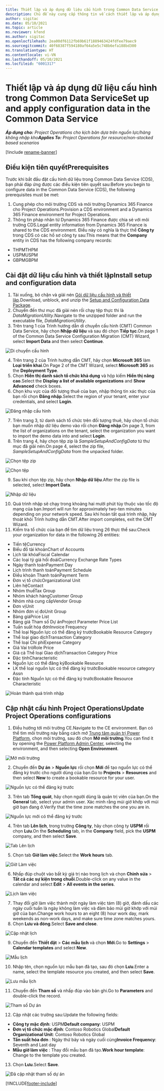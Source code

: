 ```yaml
---
title: Thiết lập và áp dụng dữ liệu cấu hình trong Common Data Service
description: Chủ đề này cung cấp thông tin về cách thiết lập và áp dụng dữ liệu cấu hình trong Project Operations.
author: sigitac
ms.date: 05/10/2021
ms.topic: article
ms.reviewer: kfend
ms.author: sigitac
ms.openlocfilehash: 2ea00df6112fb69b61f1889463424fdfee79aec9
ms.sourcegitcommit: 40f68387f594180af64a5e5c748b6efa188bd300
ms.translationtype: HT
ms.contentlocale: vi-VN
ms.lasthandoff: 05/10/2021
ms.locfileid: "6001317"
---
```

# <a name="set-up-and-apply-configuration-data-in-the-common-data-service"></a><span data-ttu-id="65bb3-103">Thiết lập và áp dụng dữ liệu cấu hình trong Common Data Service</span><span class="sxs-lookup"><span data-stu-id="65bb3-103">Set up and apply configuration data in the Common Data Service</span></span> 

<span data-ttu-id="65bb3-104">_**Áp dụng cho:** Project Operations cho kịch bản dựa trên nguồn lực/hàng không nhập kho_</span><span class="sxs-lookup"><span data-stu-id="65bb3-104">_**Applies To:** Project Operations for resource/non-stocked based scenarios_</span></span>

[!include [rename-banner](~/includes/cc-data-platform-banner.md)]

## <a name="prerequisites"></a><span data-ttu-id="65bb3-105">Điều kiện tiên quyết</span><span class="sxs-lookup"><span data-stu-id="65bb3-105">Prerequisites</span></span>

<span data-ttu-id="65bb3-106">Trước khi bắt đầu đặt cấu hình dữ liệu trong Common Data Service (CDS), bạn phải đáp ứng được các điều kiện tiên quyết sau:</span><span class="sxs-lookup"><span data-stu-id="65bb3-106">Before you begin to configure data in the Common Data Service (CDS), the following prerequisites must be met:</span></span>

1.  <span data-ttu-id="65bb3-107">Cung phép cho môi trường CDS và môi trường Dynamics 365 Finance cho Project Operations.</span><span class="sxs-lookup"><span data-stu-id="65bb3-107">Provision a CDS environment and a Dynamics 365 Finance environment for Project Operations.</span></span>
2.  <span data-ttu-id="65bb3-108">Thông tin pháp nhân từ Dynamics 365 Finance được chia sẻ với môi trường CDS.</span><span class="sxs-lookup"><span data-stu-id="65bb3-108">Legal entity information from Dynamics 365 Finance is shared to the CDS environment.</span></span> <span data-ttu-id="65bb3-109">Điều này có nghĩa là thực thể **Công ty** trong CDS có các hồ sơ công ty sau:</span><span class="sxs-lookup"><span data-stu-id="65bb3-109">This means that the **Company** entity in CDS has the following company records:</span></span>
  - <span data-ttu-id="65bb3-110">THPM</span><span class="sxs-lookup"><span data-stu-id="65bb3-110">THPM</span></span>
  - <span data-ttu-id="65bb3-111">USPM</span><span class="sxs-lookup"><span data-stu-id="65bb3-111">USPM</span></span>
  - <span data-ttu-id="65bb3-112">GBPM</span><span class="sxs-lookup"><span data-stu-id="65bb3-112">GBPM</span></span>

## <a name="install-setup-and-configuration-data"></a><span data-ttu-id="65bb3-113">Cài đặt dữ liệu cấu hình và thiết lập</span><span class="sxs-lookup"><span data-stu-id="65bb3-113">Install setup and configuration data</span></span>

1. <span data-ttu-id="65bb3-114">Tải xuống, bỏ chặn và giải nén [Gói dữ liệu cấu hình và thiết lập](https://download.microsoft.com/download/e/2/d/e2da6c98-d5dd-450c-aabe-fd6bf2ba374b/ProjOpsSampleSetupData-%20Integrated%20Latest.zip).</span><span class="sxs-lookup"><span data-stu-id="65bb3-114">Download, unblock, and unzip the [Setup and Configuration Data Package](https://download.microsoft.com/download/e/2/d/e2da6c98-d5dd-450c-aabe-fd6bf2ba374b/ProjOpsSampleSetupData-%20Integrated%20Latest.zip).</span></span>
2. <span data-ttu-id="65bb3-115">Chuyển đến thư mục đã giải nén rồi chạy tệp thực thi là *DataMigrationUtility*.</span><span class="sxs-lookup"><span data-stu-id="65bb3-115">Navigate to the unzipped folder and run the executable file, *DataMigrationUtility*.</span></span>
3. <span data-ttu-id="65bb3-116">Trên trang 1 của Trình hướng dẫn di chuyển cấu hình (CMT) Common Data Service, hãy chọn **Nhập dữ liệu** và sau đó chọn **Tiếp tục**.</span><span class="sxs-lookup"><span data-stu-id="65bb3-116">On page 1 of the Common Data Service Configuration Migration (CMT) Wizard, select **Import Data** and then select **Continue**.</span></span>

![Di chuyển cấu hình](./media/1ConfigurationMigration.png)

4. <span data-ttu-id="65bb3-118">Trên trang 2 của Trình hướng dẫn CMT, hãy chọn **Microsoft 365** làm **Loại triển khai**.</span><span class="sxs-lookup"><span data-stu-id="65bb3-118">On Page 2 of the CMT Wizard, select **Microsoft 365** as the **Deployment Type**.</span></span>
5. <span data-ttu-id="65bb3-119">Chọn **Hiển thị danh sách tổ chức khả dụng** và hộp kiểm **Hiển thị nâng cao**.</span><span class="sxs-lookup"><span data-stu-id="65bb3-119">Select the **Display a list of available organizations** and **Show Advanced** check boxes.</span></span>
6. <span data-ttu-id="65bb3-120">Chọn khu vực của đối tượng thuê của bạn, nhập thông tin xác thực của bạn rồi chọn **Đăng nhập**.</span><span class="sxs-lookup"><span data-stu-id="65bb3-120">Select the region of your tenant, enter your credentials, and select **Login**.</span></span>

![Đăng nhập cấu hình](./media/2ConfigurationSignin.png)

7. <span data-ttu-id="65bb3-122">Trên trang 3, từ danh sách tổ chức trên đối tượng thuê, hãy chọn tổ chức bạn muốn nhập dữ liệu demo vào rồi chọn **Đăng nhập**.</span><span class="sxs-lookup"><span data-stu-id="65bb3-122">On page 3, from the list of organizations on the tenant, select the organization you want to import the demo data into and select **Login**.</span></span>
8. <span data-ttu-id="65bb3-123">Trên trang 4, hãy chọn tệp zip là *SampleSetupAndConfigData* từ thư mục đã giải nén.</span><span class="sxs-lookup"><span data-stu-id="65bb3-123">On page 4, select the zip file, *SampleSetupAndConfigData* from the unpacked folder.</span></span>

![Chọn tệp zip](./media/3ZipFile.png)

![Chọn tệp](./media/4SelectAFile.png)

9. <span data-ttu-id="65bb3-126">Sau khi chọn tệp zip, hãy chọn **Nhập dữ liệu**.</span><span class="sxs-lookup"><span data-stu-id="65bb3-126">After the zip file is selected, select **Import Data**.</span></span>

![Nhập dữ liệu](./media/5ImportData.png)

10. <span data-ttu-id="65bb3-128">Quá trình nhập sẽ chạy trong khoảng hai mười phút tùy thuộc vào tốc độ mạng của bạn.</span><span class="sxs-lookup"><span data-stu-id="65bb3-128">Import will run for approximately two-ten minutes depending on your network speed.</span></span> <span data-ttu-id="65bb3-129">Sau khi hoàn tất quá trình nhập, hãy thoát khỏi Trình hướng dẫn CMT.</span><span class="sxs-lookup"><span data-stu-id="65bb3-129">After import completes, exit the CMT Wizard.</span></span> 
11. <span data-ttu-id="65bb3-130">Kiểm tra tổ chức của bạn để tìm dữ liệu trong 26 thực thể sau:</span><span class="sxs-lookup"><span data-stu-id="65bb3-130">Check your organization for data in the following 26 entities:</span></span>

  - <span data-ttu-id="65bb3-131">Tiền tệ</span><span class="sxs-lookup"><span data-stu-id="65bb3-131">Currency</span></span>
  - <span data-ttu-id="65bb3-132">Biểu đồ tài khoản</span><span class="sxs-lookup"><span data-stu-id="65bb3-132">Chart of Accounts</span></span>
  - <span data-ttu-id="65bb3-133">Lịch tài khóa</span><span class="sxs-lookup"><span data-stu-id="65bb3-133">Fiscal Calendar</span></span>
  - <span data-ttu-id="65bb3-134">Các loại tỷ giá hối đoái</span><span class="sxs-lookup"><span data-stu-id="65bb3-134">Currency Exchange Rate Types</span></span>
  - <span data-ttu-id="65bb3-135">Ngày thanh toán</span><span class="sxs-lookup"><span data-stu-id="65bb3-135">Payment Day</span></span>
  - <span data-ttu-id="65bb3-136">Lịch trình thanh toán</span><span class="sxs-lookup"><span data-stu-id="65bb3-136">Payment Schedule</span></span>
  - <span data-ttu-id="65bb3-137">Điều khoản Thanh toán</span><span class="sxs-lookup"><span data-stu-id="65bb3-137">Payment Term</span></span>
  - <span data-ttu-id="65bb3-138">Đơn vị tổ chức</span><span class="sxs-lookup"><span data-stu-id="65bb3-138">Organizational Unit</span></span>
  - <span data-ttu-id="65bb3-139">Liên hệ</span><span class="sxs-lookup"><span data-stu-id="65bb3-139">Contact</span></span>
  - <span data-ttu-id="65bb3-140">Nhóm thuế</span><span class="sxs-lookup"><span data-stu-id="65bb3-140">Tax Group</span></span>
  - <span data-ttu-id="65bb3-141">Nhóm khách hàng</span><span class="sxs-lookup"><span data-stu-id="65bb3-141">Customer Group</span></span>
  - <span data-ttu-id="65bb3-142">Nhóm nhà cung cấp</span><span class="sxs-lookup"><span data-stu-id="65bb3-142">Vendor Group</span></span>
  - <span data-ttu-id="65bb3-143">Đơn vị</span><span class="sxs-lookup"><span data-stu-id="65bb3-143">Unit</span></span>
  - <span data-ttu-id="65bb3-144">Nhóm đơn vị đo</span><span class="sxs-lookup"><span data-stu-id="65bb3-144">Unit Group</span></span>
  - <span data-ttu-id="65bb3-145">Bảng giá</span><span class="sxs-lookup"><span data-stu-id="65bb3-145">Price List</span></span>
  - <span data-ttu-id="65bb3-146">Bảng giá Tham số Dự án</span><span class="sxs-lookup"><span data-stu-id="65bb3-146">Project Parameter Price List</span></span>
  - <span data-ttu-id="65bb3-147">Tuần suất hóa đơn</span><span class="sxs-lookup"><span data-stu-id="65bb3-147">Invoice Frequency</span></span>
  - <span data-ttu-id="65bb3-148">Thể loại Nguồn lực có thể đăng ký trước</span><span class="sxs-lookup"><span data-stu-id="65bb3-148">Bookable Resource Category</span></span>
  - <span data-ttu-id="65bb3-149">Thể loại giao dịch</span><span class="sxs-lookup"><span data-stu-id="65bb3-149">Transaction Category</span></span>
  - <span data-ttu-id="65bb3-150">Thể loại Chi phí</span><span class="sxs-lookup"><span data-stu-id="65bb3-150">Expense Category</span></span>
  - <span data-ttu-id="65bb3-151">Giá Vai trò</span><span class="sxs-lookup"><span data-stu-id="65bb3-151">Role Price</span></span>
  - <span data-ttu-id="65bb3-152">Giá cả Thể loại Giao dịch</span><span class="sxs-lookup"><span data-stu-id="65bb3-152">Transaction Category Price</span></span>
  - <span data-ttu-id="65bb3-153">Đặc tính</span><span class="sxs-lookup"><span data-stu-id="65bb3-153">Characteristic</span></span>
  - <span data-ttu-id="65bb3-154">Nguồn lực có thể đăng ký</span><span class="sxs-lookup"><span data-stu-id="65bb3-154">Bookable Resource</span></span>
  - <span data-ttu-id="65bb3-155">LK thể loại nguồn lực có thể đăng ký trước</span><span class="sxs-lookup"><span data-stu-id="65bb3-155">Bookable resource category Assn</span></span>
  - <span data-ttu-id="65bb3-156">Đặc tính Nguồn lực có thể đăng ký trước</span><span class="sxs-lookup"><span data-stu-id="65bb3-156">Bookable Resource Characteristic</span></span>

![Hoàn thành quá trình nhập](./media/6CompleteImport.png)

## <a name="update-project-operations-configurations"></a><span data-ttu-id="65bb3-158">Cập nhật cấu hình Project Operations</span><span class="sxs-lookup"><span data-stu-id="65bb3-158">Update Project Operations configurations</span></span>

1. <span data-ttu-id="65bb3-159">Điều hướng tới môi trường CE.</span><span class="sxs-lookup"><span data-stu-id="65bb3-159">Navigate to the CE environment.</span></span> <span data-ttu-id="65bb3-160">Bạn có thể tìm môi trường này bằng cách mở [Trung tâm quản trị Power Platform](https://admin.powerplatform.microsoft.com/environments), chọn môi trường, sau đó chọn **Mở môi trường**.</span><span class="sxs-lookup"><span data-stu-id="65bb3-160">You can find it by opening the [Power Platform Admin Center](https://admin.powerplatform.microsoft.com/environments), selecting the environment, and then selecting **Open Environment**.</span></span> 

![Mở môi trường](./media/7OpenEnvironment.png)

2. <span data-ttu-id="65bb3-162">Chuyển đến **Dự án** > **Nguồn lực** rồi chọn **Mới** để tạo nguồn lực có thể đăng ký trước cho người dùng của bạn.</span><span class="sxs-lookup"><span data-stu-id="65bb3-162">Go to **Projects** > **Resources** and then select **New** to create a bookable resource for your user.</span></span>

![Nguồn lực có thể đăng ký trước](./media/8BookableResources.png)

3. <span data-ttu-id="65bb3-164">Trên tab **Tổng quát**, hãy chọn người dùng là quản trị viên của bạn.</span><span class="sxs-lookup"><span data-stu-id="65bb3-164">On the **General** tab, select your admin user.</span></span> <span data-ttu-id="65bb3-165">Xác minh rằng múi giờ khớp với múi giờ bạn đang ở.</span><span class="sxs-lookup"><span data-stu-id="65bb3-165">Verify that the time zone matches the one you are in.</span></span> 

![Nguồn lực mới có thể đăng ký trước](./media/9NewBookableResource.png)

4. <span data-ttu-id="65bb3-167">Trên tab **Lên lịch**, trong trường **Công ty**, hãy chọn công ty **USPM** rồi chọn **Lưu**.</span><span class="sxs-lookup"><span data-stu-id="65bb3-167">On the **Scheduling** tab, in the **Company** field, pick the **USPM** company, and then select **Save**.</span></span> 

![Tab Lên lịch](./media/10SchedulingTab.png)

5. <span data-ttu-id="65bb3-169">Chọn tab **Giờ làm việc**.</span><span class="sxs-lookup"><span data-stu-id="65bb3-169">Select the **Work hours** tab.</span></span>  

![Giờ Làm việc](./media/11WorkHours.png)

6. <span data-ttu-id="65bb3-171">Nhấp đúp chuột vào bất kỳ giá trị nào trong lịch và chọn **Chỉnh sửa** > **Tất cả các sự kiện trong chuỗi**.</span><span class="sxs-lookup"><span data-stu-id="65bb3-171">Double-click on any value in the calendar and select **Edit** > **All events in the series**.</span></span> 

![Lịch làm việc](./media/12WorkCalendar.png)

7. <span data-ttu-id="65bb3-173">Thay đổi giờ làm việc thành một ngày làm việc tám (8) giờ, đánh dấu các ngày cuối tuần là ngày không làm việc và đảm bảo múi giờ khớp với múi giờ của bạn.</span><span class="sxs-lookup"><span data-stu-id="65bb3-173">Change work hours to an eight (8) hour work day, mark weekends as non-work days, and make sure time zone matches yours.</span></span> 
8. <span data-ttu-id="65bb3-174">Chọn **Lưu và đóng**.</span><span class="sxs-lookup"><span data-stu-id="65bb3-174">Select **Save and close**.</span></span>

![Cập nhật lịch](./media/13UpdateCalendar.png)

9. <span data-ttu-id="65bb3-176">Chuyển đến **Thiết đặt** > **Các mẫu lịch** và chọn **Mới**.</span><span class="sxs-lookup"><span data-stu-id="65bb3-176">Go to **Settings** > **Calendar templates** and select **New**.</span></span>
 
 ![Mẫu lịch](./media/14CalendarTemplates.png)
 
 10. <span data-ttu-id="65bb3-178">Nhập tên, chọn nguồn lực mẫu bạn đã tạo, sau đó chọn **Lưu**.</span><span class="sxs-lookup"><span data-stu-id="65bb3-178">Enter a name, select the template resource you created, and then select **Save**.</span></span> 
 
 ![Lưu mẫu lịch](./media/15SaveCalendarTemplate.png)
 
 11. <span data-ttu-id="65bb3-180">Chuyển đến **Tham số** và nhấp đúp vào bản ghi.</span><span class="sxs-lookup"><span data-stu-id="65bb3-180">Go to **Parameters** and double-click the record.</span></span> 
 
 ![Tham số Dự án](./media/16ProjectParameters.png)
 
12. <span data-ttu-id="65bb3-182">Cập nhật các trường sau:</span><span class="sxs-lookup"><span data-stu-id="65bb3-182">Update the following fields:</span></span>

 - <span data-ttu-id="65bb3-183">**Công ty mặc định**: USPM</span><span class="sxs-lookup"><span data-stu-id="65bb3-183">**Default company**: USPM</span></span>
 - <span data-ttu-id="65bb3-184">**Đơn vị tổ chức mặc định**: Contoso Robotics Global</span><span class="sxs-lookup"><span data-stu-id="65bb3-184">**Default Organizational Unit**: Contoso Robotics Global</span></span>
 - <span data-ttu-id="65bb3-185">**Tần suất hóa đơn** : Ngày thứ bảy và ngày cuối cùng</span><span class="sxs-lookup"><span data-stu-id="65bb3-185">**Invoice Frequency**: Seventh and Last day</span></span>
 - <span data-ttu-id="65bb3-186">**Mẫu giờ làm việc** : Thay đổi mẫu bạn đã tạo.</span><span class="sxs-lookup"><span data-stu-id="65bb3-186">**Work hour template**: Change to the template you created.</span></span>

13. <span data-ttu-id="65bb3-187">Chọn **Lưu**.</span><span class="sxs-lookup"><span data-stu-id="65bb3-187">Select **Save**.</span></span> 

![Đã cập nhật tham số dự án](./media/17UpdatedProjectParameters.png)


[!INCLUDE[footer-include](../includes/footer-banner.md)]
